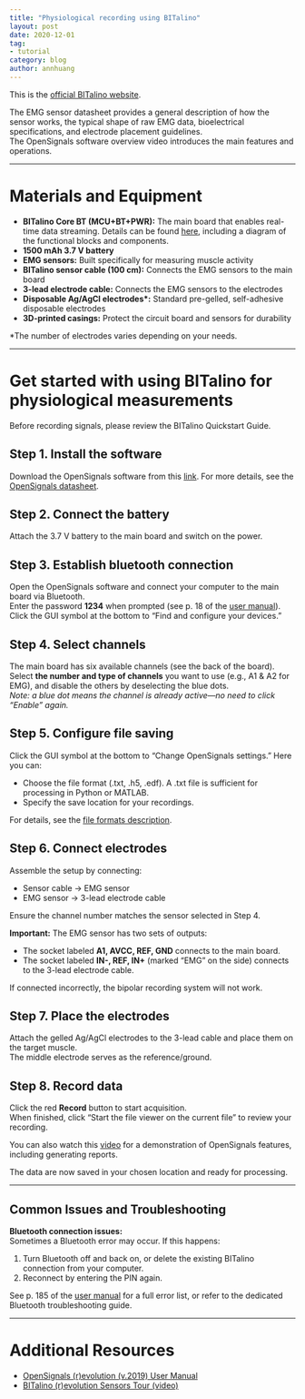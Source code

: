 ```yaml
---
title: "Physiological recording using BITalino"
layout: post
date: 2020-12-01
tag:
- tutorial
category: blog
author: annhuang
---
```


This is the [official BITalino website].

[official BITalino website]: https://www.pluxbiosignals.com/  
[EMG sensor datasheet]: https://bitalino.com/storage/uploads/media/revolution-emg-sensor-datasheet-1.pdf  
[OpenSignals software overview]: https://www.youtube.com/watch?v=jc4bdud1pyo&ab_channel=bitalinoworld  

The EMG sensor datasheet provides a general description of how the sensor works, the typical shape of raw EMG data, bioelectrical specifications, and electrode placement guidelines.  
The OpenSignals software overview video introduces the main features and operations.

---

# Materials and Equipment

* **BITalino Core BT (MCU+BT+PWR):** The main board that enables real-time data streaming. Details can be found [here], including a diagram of the functional blocks and components.  
* **1500 mAh 3.7 V battery**  
* **EMG sensors:** Built specifically for measuring muscle activity  
* **BITalino sensor cable (100 cm):** Connects the EMG sensors to the main board  
* **3-lead electrode cable:** Connects the EMG sensors to the electrodes  
* **Disposable Ag/AgCl electrodes\*:** Standard pre-gelled, self-adhesive disposable electrodes  
* **3D-printed casings:** Protect the circuit board and sensors for durability  

\*The number of electrodes varies depending on your needs.

[here]: https://bitalino.com/storage/uploads/media/revolution-board-datasheet.pdf

---

# Get started with using BITalino for physiological measurements

Before recording signals, please review the BITalino Quickstart Guide.

## Step 1. Install the software  
Download the OpenSignals software from this [link]. For more details, see the [OpenSignals datasheet].

[link]: https://support.pluxbiosignals.com/knowledge-base/introducing-opensignals-revolution/  
[OpenSignals datasheet]: https://bitalino.com/storage/uploads/media/opensignals-datasheet.pdf  

## Step 2. Connect the battery  
Attach the 3.7 V battery to the main board and switch on the power.

## Step 3. Establish bluetooth connection  
Open the OpenSignals software and connect your computer to the main board via Bluetooth.  
Enter the password **1234** when prompted (see p. 18 of the [user manual]).  
Click the GUI symbol at the bottom to “Find and configure your devices.”

[user manual]: https://opensignals.net/opensignals_(r)evolution_user_manual-print.pdf  

## Step 4. Select channels  
The main board has six available channels (see the back of the board). Select **the number and type of channels** you want to use (e.g., A1 & A2 for EMG), and disable the others by deselecting the blue dots.  
*Note: a blue dot means the channel is already active—no need to click “Enable” again.*

## Step 5. Configure file saving  
Click the GUI symbol at the bottom to “Change OpenSignals settings.” Here you can:  
* Choose the file format (.txt, .h5, .edf). A .txt file is sufficient for processing in Python or MATLAB.  
* Specify the save location for your recordings.  

For details, see the [file formats description].

[file formats description]: https://bitalino.com/storage/uploads/media/homeguide0-gettingstarted.pdf  

## Step 6. Connect electrodes  
Assemble the setup by connecting:  
* Sensor cable → EMG sensor  
* EMG sensor → 3-lead electrode cable  

Ensure the channel number matches the sensor selected in Step 4.  

**Important:** The EMG sensor has two sets of outputs:  
* The socket labeled **A1, AVCC, REF, GND** connects to the main board.  
* The socket labeled **IN-, REF, IN+** (marked “EMG” on the side) connects to the 3-lead electrode cable.  

If connected incorrectly, the bipolar recording system will not work.

## Step 7. Place the electrodes
Attach the gelled Ag/AgCl electrodes to the 3-lead cable and place them on the target muscle.  
The middle electrode serves as the reference/ground.

## Step 8. Record data  
Click the red **Record** button to start acquisition.  
When finished, click “Start the file viewer on the current file” to review your recording.  

You can also watch this [video] for a demonstration of OpenSignals features, including generating reports.

[video]: https://www.youtube.com/watch?v=jc4bdud1pyo&ab_channel=bitalinoworld  

The data are now saved in your chosen location and ready for processing.

---

## Common Issues and Troubleshooting

**Bluetooth connection issues:**  
Sometimes a Bluetooth error may occur. If this happens:  
1. Turn Bluetooth off and back on, or delete the existing BITalino connection from your computer.  
2. Reconnect by entering the PIN again.  

See p. 185 of the [user manual] for a full error list, or refer to the dedicated Bluetooth troubleshooting guide.

---

# Additional Resources

* [OpenSignals (r)evolution (v.2019) User Manual](https://bitalino.com/storage/uploads/media/opensignals-manual.pdf)  
* [BITalino (r)evolution Sensors Tour (video)](https://www.youtube.com/watch?v=lofutnegrv4&ab_channel=bitalinoworld)  
